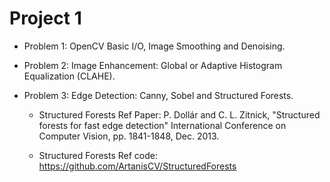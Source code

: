 # Project 1

* Problem 1: OpenCV Basic I/O, Image Smoothing and Denoising.

* Problem 2: Image Enhancement: Global or Adaptive Histogram Equalization (CLAHE).

* Problem 3: Edge Detection: Canny, Sobel and Structured Forests.

	* Structured Forests Ref Paper: P. Dollár and C. L. Zitnick, "Structured forests for fast edge detection" International Conference on Computer Vision, pp. 1841-1848, Dec. 2013.

	* Structured Forests Ref code: https://github.com/ArtanisCV/StructuredForests 
